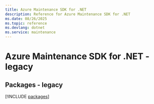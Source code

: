 ```yaml
---
title: Azure Maintenance SDK for .NET
description: Reference for Azure Maintenance SDK for .NET
ms.date: 08/26/2025
ms.topic: reference
ms.devlang: dotnet
ms.service: maintenance
---
```

# Azure Maintenance SDK for .NET - legacy
## Packages - legacy
[!INCLUDE [packages](maintenance-index.md)]